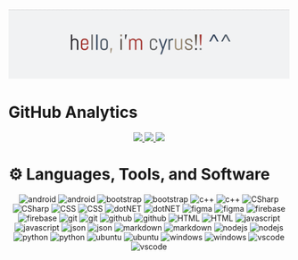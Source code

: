 ### ![Hello](/header.png)

#  GitHub Analytics

<div align="center">
<a href="https://github.com/jancyrusm">
  <img height="110em" src="https://github-readme-stats.vercel.app/api/top-langs/?username=jancyrusm&hide_border=true&include_all_commits=false&count_private=false&layout=compact&hide=hlsl,shaderlab&theme=graywhite"/>
  <img height="110em" src="https://github-readme-stats.vercel.app/api?username=jancyrusm&hide_border=true&include_all_commits=false&count_private=false&theme=graywhite&show_icons=true"/>
  <img height="110em" src="https://github-readme-streak-stats.herokuapp.com/?user=jancyrusm&hide_border=true&theme=graywhite"/>
</a>
</div>

# ⚙️ Languages, Tools, and Software

<div align="center">

![android](https://ziadoua.github.io/m3-Markdown-Badges/badges/Android/android1.svg#gh-dark-mode-only)
![android](https://ziadoua.github.io/m3-Markdown-Badges/badges/Android/android3.svg#gh-light-mode-only)
![bootstrap](https://ziadoua.github.io/m3-Markdown-Badges/badges/Bootstrap/bootstrap1.svg#gh-dark-mode-only)
![bootstrap](https://ziadoua.github.io/m3-Markdown-Badges/badges/Bootstrap/bootstrap3.svg#gh-light-mode-only)
![c++](https://ziadoua.github.io/m3-Markdown-Badges/badges/C++/c++1.svg#gh-dark-mode-only)
![c++](https://ziadoua.github.io/m3-Markdown-Badges/badges/C++/c++3.svg#gh-light-mode-only)
![CSharp](https://ziadoua.github.io/m3-Markdown-Badges/badges/CSharp/csharp1.svg#gh-dark-mode-only)
![CSharp](https://ziadoua.github.io/m3-Markdown-Badges/badges/CSharp/csharp3.svg#gh-light-mode-only)
![CSS](https://ziadoua.github.io/m3-Markdown-Badges/badges/CSS/css1.svg#gh-dark-mode-only)
![CSS](https://ziadoua.github.io/m3-Markdown-Badges/badges/CSS/css3.svg#gh-light-mode-only)
![dotNET](https://ziadoua.github.io/m3-Markdown-Badges/badges/dotNET/dotnet1.svg#gh-dark-mode-only)
![dotNET](https://ziadoua.github.io/m3-Markdown-Badges/badges/dotNET/dotnet3.svg#gh-light-mode-only)
![figma](https://ziadoua.github.io/m3-Markdown-Badges/badges/Figma/figma1.svg#gh-dark-mode-only)
![figma](https://ziadoua.github.io/m3-Markdown-Badges/badges/Figma/figma3.svg#gh-light-mode-only)
![firebase](https://ziadoua.github.io/m3-Markdown-Badges/badges/Firebase/firebase1.svg#gh-dark-mode-only)
![firebase](https://ziadoua.github.io/m3-Markdown-Badges/badges/Firebase/firebase3.svg#gh-light-mode-only)
![git](https://ziadoua.github.io/m3-Markdown-Badges/badges/Git/git1.svg#gh-dark-mode-only)
![git](https://ziadoua.github.io/m3-Markdown-Badges/badges/Git/git3.svg#gh-light-mode-only)
![github](https://ziadoua.github.io/m3-Markdown-Badges/badges/Github/github1.svg#gh-dark-mode-only)
![github](https://ziadoua.github.io/m3-Markdown-Badges/badges/Github/github3.svg#gh-light-mode-only)
![HTML](https://ziadoua.github.io/m3-Markdown-Badges/badges/HTML/html1.svg#gh-dark-mode-only)
![HTML](https://ziadoua.github.io/m3-Markdown-Badges/badges/HTML/html3.svg#gh-light-mode-only)
![javascript](https://ziadoua.github.io/m3-Markdown-Badges/badges/Javascript/javascript1.svg#gh-dark-mode-only)
![javascript](https://ziadoua.github.io/m3-Markdown-Badges/badges/Javascript/javascript3.svg#gh-light-mode-only)
![json](https://ziadoua.github.io/m3-Markdown-Badges/badges/JSON/json1.svg#gh-dark-mode-only)
![json](https://ziadoua.github.io/m3-Markdown-Badges/badges/JSON/json3.svg#gh-light-mode-only)
![markdown](https://ziadoua.github.io/m3-Markdown-Badges/badges/Markdown/markdown1.svg#gh-dark-mode-only)
![markdown](https://ziadoua.github.io/m3-Markdown-Badges/badges/Markdown/markdown3.svg#gh-light-mode-only)
![nodejs](https://ziadoua.github.io/m3-Markdown-Badges/badges/NodeJS/nodejs1.svg#gh-dark-mode-only)
![nodejs](https://ziadoua.github.io/m3-Markdown-Badges/badges/NodeJS/nodejs3.svg#gh-light-mode-only)
![python](https://ziadoua.github.io/m3-Markdown-Badges/badges/Python/python1.svg#gh-dark-mode-only)
![python](https://ziadoua.github.io/m3-Markdown-Badges/badges/Python/python3.svg#gh-light-mode-only)
![ubuntu](https://ziadoua.github.io/m3-Markdown-Badges/badges/Ubuntu/ubuntu1.svg#gh-dark-mode-only)
![ubuntu](https://ziadoua.github.io/m3-Markdown-Badges/badges/Ubuntu/ubuntu3.svg#gh-light-mode-only)
![windows](https://ziadoua.github.io/m3-Markdown-Badges/badges/Windows/windows1.svg#gh-dark-mode-only)
![windows](https://ziadoua.github.io/m3-Markdown-Badges/badges/Windows/windows3.svg#gh-light-mode-only)
![vscode](https://ziadoua.github.io/m3-Markdown-Badges/badges/VisualStudio/visualstudio1.svg#gh-dark-mode-only)
![vscode](https://ziadoua.github.io/m3-Markdown-Badges/badges/VisualStudio/visualstudio3.svg#gh-light-mode-only)




</div>
